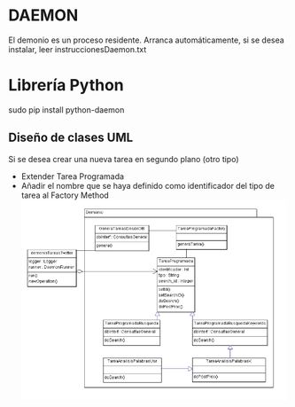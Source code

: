 # DAEMON
El demonio es un proceso residente. Arranca automáticamente, si se desea instalar, leer instruccionesDaemon.txt

# Librería Python
sudo pip install python-daemon

## Diseño de clases UML
Si se desea crear una nueva tarea en segundo plano (otro tipo)
* Extender Tarea Programada
* Añadir el nombre que se haya definido como identificador del tipo de tarea al Factory Method
![Alt text](../DesignImages/DiagramadeclaseDemonio.png?raw=true "Diseño de clases")